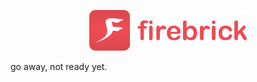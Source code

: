 <p align="center">
	<img src="assets/firebrick.png" alt="Firebrick Logo" width=50%>
</p>

go away, not ready yet.